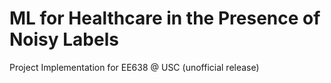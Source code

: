 # ML for Healthcare in the Presence of Noisy Labels
Project Implementation for EE638 @ USC (unofficial release)
